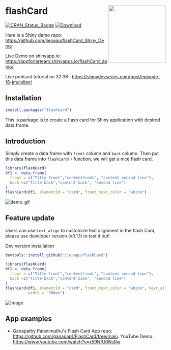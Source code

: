 
<!-- README.md is generated from README.Rmd. Please edit that file -->

# flashCard <img src="man/figures/flashCard_hex.png"  width="180px" align="right"/>

<!-- badges: start -->
[![CRAN_Status_Badge](http://www.r-pkg.org/badges/version/flashCard)](https://cran.r-project.org/package=flashCard)
[![Download](https://cranlogs.r-pkg.org/badges/grand-total/flashCard)](https://cranlogs.r-pkg.org/badges/grand-total/flashCard)
<!-- badges: end -->

Here is a Shiny demo repo: https://github.com/jienagu/flashCard_Shiny_Demo

Live Demo on shinyapp.io: https://appforiarteam.shinyapps.io/flashCard_demo/

Live podcast tutorial on 32:38 : https://shinydevseries.com/post/episode-16-jmclellan/


## Installation

``` r
install.packages("flashCard")
```

This is package is to create a flash card for Shiny application with
desired data.frame.

## Introduction

Simply create a data frame with `front` column and `back` column. Then
put this data frame into `flashCard()` function, we will get a nice
flash card.

``` r
library(flashCard)
df1 <- data.frame(
  front = c("Title front","contentfront", "content second line"),
  back =c("Title back","content back", "second line")
)
flashCard(df1, elementId = "card", front_text_color = "white")
```

![demo_gif](man/figures/flashCard.gif)

## Feature update

Users can use `text_align` to customize text alignment in the flash Card, please use developer version (v0.1.1) to test it out!

Dev version installation

``` r
devtools::install_github("jienagu/flashCard")
```

``` r
library(flashCard)
df1 <- data.frame(
  front = c("Title front","contentfront", "content second line"),
  back =c("Title back","content back", "second line")
)
flashCard(df1, elementId = "card", front_text_color = "white", text_align = "left", 
          width = "300px")

```
![image](https://user-images.githubusercontent.com/15113457/148708151-e2f29f7c-a565-4c92-8e0a-a09e855d50a3.png)


## App examples


* Ganapathy Palanimuthu's Flash Card App repo: https://github.com/ganapap1/FlashCard/tree/main.  YouTube Demo: https://www.youtube.com/watch?v=x59NfU0NsRw


